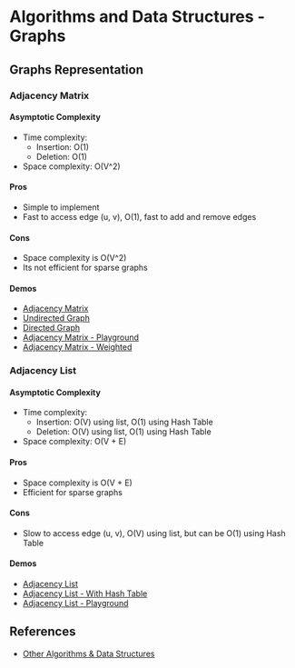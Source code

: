 # Algorithms and Data Structures - Graphs


## Graphs Representation

### Adjacency Matrix

#### Asymptotic Complexity
- Time complexity:
  - Insertion: O(1)
  - Deletion: O(1)
- Space complexity: O(V^2)

#### Pros
- Simple to implement
- Fast to access edge (u, v), O(1), fast to add and remove edges

#### Cons
- Space complexity is O(V^2)
- Its not efficient for sparse graphs

#### Demos
- [Adjacency Matrix](./src/1.1.1-adjacency-matrix.py)
- [Undirected Graph](./src/1.1.2-undirected-graph-matrix.py)
- [Directed Graph](./src/1.1.3-directed-graph-matrix.py)
- [Adjacency Matrix - Playground](./src/1.1.4-adjacency-matrix-playground.py)
- [Adjacency Matrix - Weighted](./src/1.1.5-adjacency-matrix-weighted.py)


### Adjacency List

#### Asymptotic Complexity
- Time complexity:
  - Insertion: O(V) using list, O(1) using Hash Table
  - Deletion: O(V) using list, O(1) using Hash Table
- Space complexity: O(V + E)

#### Pros
- Space complexity is O(V + E)
- Efficient for sparse graphs

#### Cons
- Slow to access edge (u, v), O(V) using list, but can be O(1) using Hash Table

#### Demos
- [Adjacency List](./src/1.2.1-adjacency-list-with-list.py)
- [Adjacency List - With Hash Table](./src/1.2.2-adjacency-list-with-hashtable.py)
- [Adjacency List - Playground](./src/1.2.3-adjacency-list-playground.py)


## References
- [Other Algorithms & Data Structures](https://github.com/NelsonBN/algorithms-data-structures)

